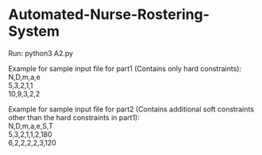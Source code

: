 # Automated-Nurse-Rostering-System

Run: python3 A2.py <csv filename>

Example for sample input file for part1 (Contains only hard constraints): \
N,D,m,a,e\
5,3,2,1,1\
10,9,3,2,2

Example for sample input file for part2 (Contains additional soft constraints other than the hard constraints in part1): \
N,D,m,a,e,S,T\
5,3,2,1,1,2,180\
6,2,2,2,2,3,120

